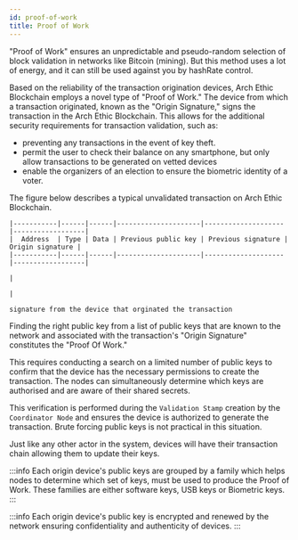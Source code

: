 ```yaml
---
id: proof-of-work
title: Proof of Work
---
```



"Proof of Work" ensures an unpredictable and pseudo-random selection of block validation in networks like Bitcoin (mining). But this method uses a lot of energy, and it can still be used against you by hashRate control.

Based on the reliability of the transaction origination devices, Arch Ethic Blockchain employs a novel type of "Proof of Work." The device from which a transaction originated, known as the "Origin Signature," signs the transaction in the Arch Ethic Blockchain.
This allows for the additional security requirements for transaction validation, such as: 
- preventing any transactions in the event of key theft.
- permit the user to check their balance on any smartphone, but only allow transactions to be generated on vetted devices
- enable the organizers of an election to ensure the biometric identity of a voter.

The figure below describes a typical unvalidated transaction on Arch Ethic Blockchain. 
```
|-----------|------|------|---------------------|--------------------|------------------|
|  Address  | Type | Data | Previous public key | Previous signature | Origin signature |
|-----------|------|------|---------------------|--------------------|------------------|
                                                                            |
                                                                            |
                                                                    signature from the device that orginated the transaction    
```

Finding the right public key from a list of public keys that are known to the network and associated with the transaction's "Origin Signature" constitutes the "Proof Of Work." 

This requires conducting a search on a limited number of public keys to confirm that the device has the necessary permissions to create the transaction. The nodes can simultaneously determine which keys are authorised and are aware of their shared secrets.

This verification is performed during the `Validation Stamp` creation by the `Coordinator Node` and ensures the device is authorized to generate the transaction. Brute forcing public keys is not practical in this situation.


Just like any other actor in the system, devices will have their transaction chain allowing them to update their keys. 


:::info
Each origin device's public keys are grouped by a family which helps nodes to determine which set of keys, must be used to produce the Proof of Work. These families are either software keys, USB keys or Biometric keys.
:::

:::info
Each origin device's public key is encrypted and renewed by the network ensuring confidentiality and authenticity of devices.
:::
